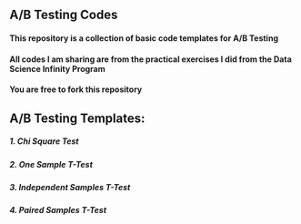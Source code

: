 ## A/B Testing Codes

#### This repository is a collection of basic code templates for A/B Testing
#### All codes I am sharing are from the practical exercises I did from the Data Science Infinity Program
#### You are free to fork this repository

## A/B Testing Templates:
##### 1. Chi Square Test
##### 2. One Sample T-Test
##### 3. Independent Samples T-Test
##### 4. Paired Samples T-Test
